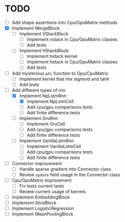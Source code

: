 # TODO

- [ ] Add shape assertions into Cpu/GpuMatrix methods
- [x] Implement MergeBlock
    - [ ] Implement VStackBlock
        - [ ] Implement vstack in Cpu/GpuMatrix classes
        - [ ] Add tests
    - [ ] Implement HStackBlock
        - [ ] Implement hstack kernel
        - [ ] Implement hstack in Cpu/GpuMatrix classes
        - [ ] Add tests
- [ ] Add mysterious `phi` function to Gpu/CpuMatrix
    - [ ] Implement kernel that mix sigmoid and tanh
    - [ ] Add tests
- [ ] Add different types of rnn
    - [x] Implement NpLstmRnn
        - [x] Implement NpLstmCell
        - [ ] Add cpu/gpu comparisons tests
        - [ ] Add finite difference tests
    - [ ] Implement GruRnn
        - [ ] Implement GruCell
        - [ ] Add cpu/gpu comparisons tests
        - [ ] Add finite difference tests
    - [ ] Implement VanillaLstmRnn        
        - [ ] Implement VanillaLstmCell
        - [ ] Add cpu/gpu comparisons tests
        - [ ] Add finite difference tests
- [ ] Connector improvement        
    - [ ] Handle sparse gradient into Connector class
    - [ ] Review `update` field usage in the Connector class
- [ ] Cpu/GpuMatrix improvement    
    - [ ] Fix tests current tests
    - [ ] Review current usage of kernels
- [ ] Implement EmbeddingBlock
- [ ] Implement SliceBlock
- [ ] Implement LogisticRegression
- [ ] Implement MeanPoolingBlock